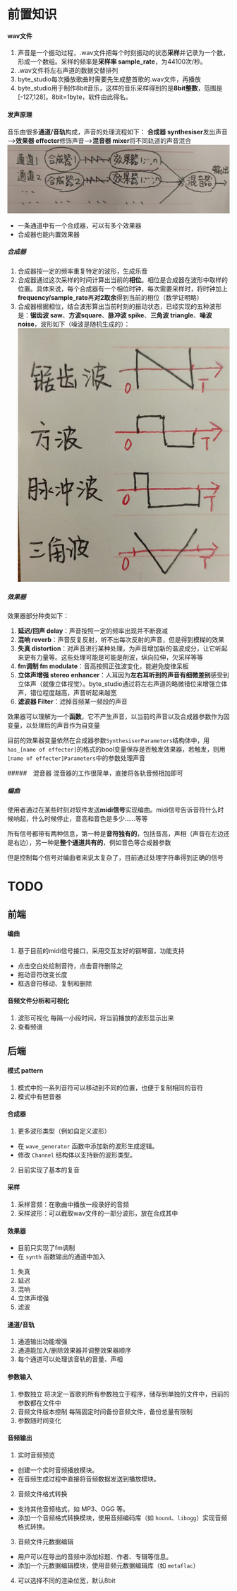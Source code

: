 # 前置知识
#### wav文件
1. 声音是一个振动过程，.wav文件把每个时刻振动的状态**采样**并记录为一个数，形成一个数组。采样的频率是**采样率 sample_rate**，为44100次/秒。
2. .wav文件将左右声道的数据交替排列
3. byte_studio每次播放歌曲时需要先生成整首歌的.wav文件，再播放
4. byte_studio用于制作8bit音乐，这样的音乐采样得到的是**8bit整数**，范围是[-127,128]。8bit=1byte，软件由此得名。

#### 发声原理
音乐由很多**通道/音轨**构成，声音的处理流程如下：
**合成器 synthesiser**发出声音——>**效果器 effecter**修饰声音——>**混音器 mixer**将不同轨道的声音混合
![alt text](333f931ba969b4de9385b006a316e40.jpg)
- 一条通道中有一个合成器，可以有多个效果器   
- 合成器也能内置效果器

##### 合成器
1. 合成器按一定的频率重复特定的波形，生成乐音
2. 合成器通过这次采样的时间计算出当前的**相位**。相位是合成器在波形中取样的位置。具体来说，每个合成器有一个相位时钟，每次需要采样时，将时钟加上**frequency/sample_rate**再**对2取余**得到当前的相位（数学证明略）
3. 合成器根据相位，结合波形算出当前时刻的振动状态，已经实现的五种波形是：**锯齿波 saw**、**方波square**、**脉冲波 spike**、**三角波 triangle**、**噪波 noise**，波形如下（噪波是随机生成的）：
![alt text](2cb0ff307ff9b353615427fb66fdabd.jpg)

##### 效果器
效果器部分种类如下：
1. **延迟/回声 delay**：声音按照一定的频率出现并不断衰减
2. **混响 reverb**：声音反复反射，听不出每次反射的声音，但是得到模糊的效果
3. **失真 distortion**：对声音进行某种处理，为声音增加新的谐波成分，让它听起来更有力量等。这些处理可能是可能是削波，纵向拉伸，欠采样等等
4. **fm调制 fm modulate**：音高按照正弦波变化，能避免旋律呆板
5. **立体声增强 stereo enhancer**：人耳因为**左右耳听到的声音有细微差别**感受到立体声（就像立体视觉）。byte_studio通过将左右声道的略微错位来增强立体声，错位程度越高，声音听起来越宽
6. **滤波器 Filter**：滤掉音频某一频段的声音

效果器可以理解为一个**函数**，它不产生声音，以当前的声音以及合成器参数作为因变量，以处理后的声音作为自变量

目前的效果器变量依然在合成器参数`SynthesiserParameters`结构体中，用`has_[name of effecter]`的格式的bool变量保存是否触发效果器，若触发，则用`[name of effecter]Parameters`中的参数处理声音

#####　混音器
混音器的工作很简单，直接将各轨音频相加即可

##### 编曲
使用者通过在某些时刻对软件发送**midi信号**实现编曲。midi信号告诉音符什么时候响起，什么时候停止，音高和音色是多少……等等

所有信号都带有两种信息，第一种是**音符独有的**，包括音高，声相（声音在左边还是右边），另一种是**整个通道共有的**，例如音色等合成器参数

但是控制每个信号对编曲者来说太复杂了，目前通过处理字符串得到正确的信号

# TODO
## 前端
#### 编曲
1. 基于目前的midi信号接口，采用交互友好的钢琴窗，功能支持
- 点击空白处绘制音符，点击音符删除之
- 拖动音符改变长度
- 框选音符移动、复制和删除

#### 音频文件分析和可视化
1. 波形可视化
每隔一小段时间，将当前播放的波形显示出来
2. 查看频谱

## 后端
#### 模式 pattern
1. 模式中的一系列音符可以移动到不同的位置，也便于复制相同的音符
2. 模式中有琶音器

#### 合成器
1. 更多波形类型（例如自定义波形）
  - 在 `wave_generator` 函数中添加新的波形生成逻辑。
  - 修改 `Channel` 结构体以支持新的波形类型。
2. 目前实现了基本的复音

#### 采样
1. 采样音频：在歌曲中播放一段录好的音频
2. 采样波形：可以截取wav文件的一部分波形，放在合成其中

#### 效果器
- 目前只实现了fm调制
- 在 `synth` 函数输出的通道中加入
1. 失真
2. 延迟
3. 混响
4. 立体声增强
5. 滤波

#### 通道/音轨
1. 通道输出功能增强
2. 通道能加入/删除效果器并调整效果器顺序
3. 每个通道可以处理该音轨的音量、声相

#### 参数输入
1.  参数独立
将决定一首歌的所有参数独立于程序，储存到单独的文件中，目前的参数都在文件中
2.  音频文件版本控制
每隔固定时间备份音频文件，备份总量有限制
3. 参数随时间变化

#### 音频输出
1. 实时音频预览
  - 创建一个实时音频播放模块。
  - 在音频生成过程中直接将音频数据发送到播放模块。
2. 音频文件格式转换
  - 支持其他音频格式，如 MP3、OGG 等。
  - 添加一个音频格式转换模块，使用音频编码库（如 `hound`、`libogg`）实现音频格式转换。
3. 音频文件元数据编辑
  - 用户可以在导出的音频中添加标题、作者、专辑等信息。
  - 添加一个元数据编辑模块，使用音频元数据编辑库（如 `metaflac`）
4. 可以选择不同的渲染位宽，默认8bit

